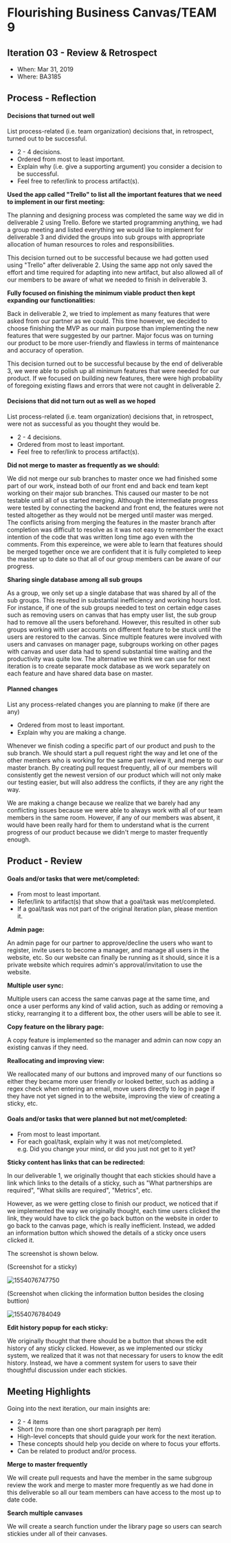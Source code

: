# Flourishing Business Canvas/TEAM 9


## Iteration 03 - Review & Retrospect

 * When: Mar 31, 2019
 * Where: BA3185

## Process - Reflection

#### Decisions that turned out well

List process-related (i.e. team organization) decisions that, in retrospect, turned out to be successful.


 * 2 - 4 decisions.
 * Ordered from most to least important.
 * Explain why (i.e. give a supporting argument) you consider a decision to be successful.
 * Feel free to refer/link to process artifact(s).

**Used the app called "Trello" to list all the important features that we need to implement in our first meeting:**

The planning and designing process was completed the same way we did in deliverable 2 using Trello. Before we started programming anything, we had a group meeting and listed everything we would like to implement for deliverable 3 and divided the groups into sub groups with appropriate allocation of human resources to roles and responsibilities. 

This decision turned out to be successful because we had gotten used using "Trello" after deliverable 2. Using the same app not only saved the effort and time required for adapting into new artifact, but also allowed all of our members to be aware of what we needed to finish in deliverable 3.

**Fully focused on finishing the minimum viable product then kept expanding our functionalities:**

Back in deliverable 2, we tried to implement as many features that were asked from our partner as we could. This time however, we decided to choose finishing the MVP as our main purpose than implementing the new features that were suggested by our partner. Major focus was on turning our product to be more user-friendly and flawless in terms of maintenance and accuracy of operation.

This decision turned out to be successful because by the end of deliverable 3, we were able to polish up all minimum features that were needed for our product. If we focused on building new features, there were high probability of foregoing existing flaws and errors that were not caught in deliverable 2. 

#### Decisions that did not turn out as well as we hoped

List process-related (i.e. team organization) decisions that, in retrospect, were not as successful as you thought they would be.

 * 2 - 4 decisions.
 * Ordered from most to least important.
 * Feel free to refer/link to process artifact(s).

**Did not merge to master as frequently as we should:**

We did not merge our sub branches to master once we had finished some part of our work, instead both of our front end and back end team kept working on their major sub branches. This caused our master to be not testable until all of us started merging. Although the intermediate progress were tested by connecting the backend and front end, the features were not tested altogether as they would not be merged until master was merged. The conflicts arising from merging the features in the master branch after completion was difficult to resolve as it was not easy to remember the exact intention of the code that was written long time ago even with the comments. From this expereince, we were able to learn that features should be merged together once we are confident that it is fully completed to keep the master up to date so that all of our group members can be aware of our progress.

**Sharing single database among all sub groups**

As a group, we only set up a single database that was shared by all of the sub groups. This resulted in substantial inefficiency and working hours lost. For instance, if one of the sub groups needed to test on certain edge cases such as removing users on canvas that has empty user list, the sub group had to remove all the users beforehand. However, this resulted in other sub groups working with user accounts on different feature to be stuck until the users are restored to the canvas. Since multiple features were involved with users and canvases on manager page, subgroups working on other pages with canvas and user data had to spend substantial time waiting and the productivity was quite low. The alternative we think we can use for next iteration is to create separate mock database as we work separately on each feature and have shared data base on master. 


#### Planned changes

List any process-related changes you are planning to make (if there are any)

 * Ordered from most to least important.
 * Explain why you are making a change.

Whenever we finish coding a specific part of our product and push to the sub branch. We should start a pull request right the way and let one of the other members who is working for the same part review it, and merge to our master branch. By creating pull request frequently, all of our members will consistently get the newest version of our product which will not only make our testing easier, but will also address the conflicts, if they are any right the way.

We are making a change because we realize that we barely had any conflicting issues because we were able to always work with all of our team members in the same room. However, if any of our members was absent, it would have been really hard for them to understand what is the current progress of our product because we didn't merge to master frequently enough.


## Product - Review

#### Goals and/or tasks that were met/completed:

 * From most to least important.
 * Refer/link to artifact(s) that show that a goal/task was met/completed.
 * If a goal/task was not part of the original iteration plan, please mention it.

**Admin page:**

An admin page for our partner to approve/decline the users who want to register, invite users to become a manager, and manage all users in the website, etc. So our website can finally be running as it should, since it is a private website which requires admin's approval/invitation to use the website.

**Multiple user sync:**

Multiple users can access the same canvas page at the same time, and once a user performs any kind of valid action, such as adding or removing a sticky, rearranging it to a different box, the other users will be able to see it.

**Copy feature on the library page:**

A copy feature is implemented so the manager and admin can now copy an existing canvas if they need.

**Reallocating and improving view:**

We reallocated many of our buttons and improved many of our functions so either they became more user friendly or looked better, such as adding a regex check when entering an email, move users directly to log in page if they have not yet signed in to the website, improving the view of creating a sticky, etc.



#### Goals and/or tasks that were planned but not met/completed:

 * From most to least important.
 * For each goal/task, explain why it was not met/completed.      
   e.g. Did you change your mind, or did you just not get to it yet?

**Sticky content has links that can be redirected:**

In our deliverable 1, we originally thought that each stickies should have a link which links to the details of a sticky, such as "What partnerships are required", "What skills are required", "Metrics", etc. 

However, as we were getting close to finish our product, we noticed that if we implemented the way we originally thought, each time users clicked the link, they would have to click the go back button on the website in order to go back to the canvas page, which is really inefficient. Instead, we added an information button which showed the details of a sticky once users clicked it.

The screenshot is shown below.

(Screenshot for a sticky)

![1554076747750](sticky1.png) 

(Screenshot when clicking the information button besides the closing buttion)

![1554076784049](sticky2.png)

**Edit history popup for each sticky:**

We originally thought that there should be a button that shows the edit history of any sticky clicked. However, as we implemented our sticky system, we realized that it was not that necessary for users to know the edit history. Instead, we have a comment system for users to save their thoughtful discussion under each stickies. 



## Meeting Highlights

Going into the next iteration, our main insights are:

 * 2 - 4 items
 * Short (no more than one short paragraph per item)
 * High-level concepts that should guide your work for the next iteration.
 * These concepts should help you decide on where to focus your efforts.
 * Can be related to product and/or process.

**Merge to master frequently**

We will create pull requests and have the member in the same subgroup review the work and merge to master more frequently as we had done in this deliverable so all our team members can have access to the most up to date code.

**Search multiple canvases**

We will create a search function under the library page so users can search stickies under all of their canvases.
